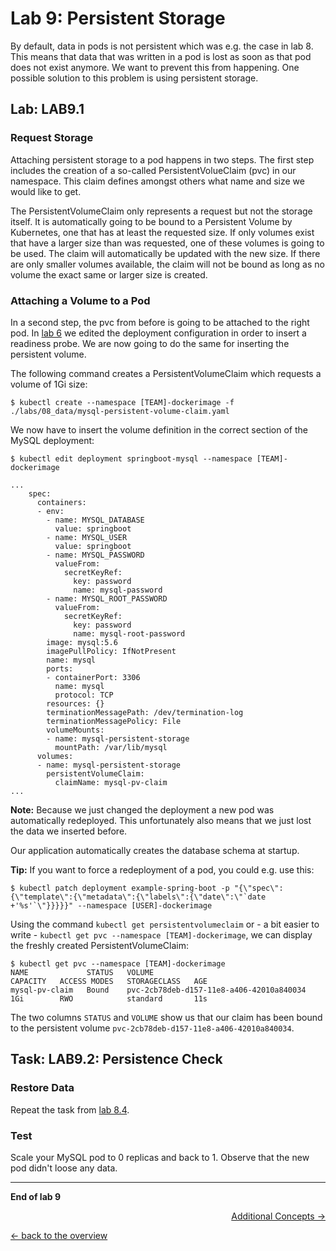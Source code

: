 # Lab 9: Persistent Storage

By default, data in pods is not persistent which was e.g. the case in lab 8. This means that data that was written in a pod is lost as soon as that pod does not exist anymore. We want to prevent this from happening. One possible solution to this problem is using persistent storage.


## Lab: LAB9.1

### Request Storage

Attaching persistent storage to a pod happens in two steps. The first step includes the creation of a so-called PersistentVolueClaim (pvc) in our namespace. This claim defines amongst others what name and size we would like to get.

The PersistentVolumeClaim only represents a request but not the storage itself. It is automatically going to be bound to a Persistent Volume by Kubernetes, one that has at least the requested size. If only volumes exist that have a larger size than was requested, one of these volumes is going to be used. The claim will automatically be updated with the new size. If there are only smaller volumes available, the claim will not be bound as long as no volume the exact same or larger size is created.


### Attaching a Volume to a Pod

In a second step, the pvc from before is going to be attached to the right pod. In [lab 6](06_scale.md) we edited the deployment configuration in order to insert a readiness probe. We are now going to do the same for inserting the persistent volume.

The following command creates a PersistentVolumeClaim which requests a volume of 1Gi size:

```
$ kubectl create --namespace [TEAM]-dockerimage -f ./labs/08_data/mysql-persistent-volume-claim.yaml
```

We now have to insert the volume definition in the correct section of the MySQL deployment:

```
$ kubectl edit deployment springboot-mysql --namespace [TEAM]-dockerimage
```
```
...
    spec:
      containers:
      - env:
        - name: MYSQL_DATABASE
          value: springboot
        - name: MYSQL_USER
          value: springboot
        - name: MYSQL_PASSWORD
          valueFrom:
            secretKeyRef:
              key: password
              name: mysql-password
        - name: MYSQL_ROOT_PASSWORD
          valueFrom:
            secretKeyRef:
              key: password
              name: mysql-root-password
        image: mysql:5.6
        imagePullPolicy: IfNotPresent
        name: mysql
        ports:
        - containerPort: 3306
          name: mysql
          protocol: TCP
        resources: {}
        terminationMessagePath: /dev/termination-log
        terminationMessagePolicy: File
        volumeMounts:
        - name: mysql-persistent-storage
          mountPath: /var/lib/mysql
      volumes:
      - name: mysql-persistent-storage
        persistentVolumeClaim:
          claimName: mysql-pv-claim
...
```

**Note:** Because we just changed the deployment a new pod was automatically redeployed. This unfortunately also means that we just lost the data we inserted before.

Our application automatically creates the database schema at startup.

**Tip:** If you want to force a redeployment of a pod, you could e.g. use this:

```
$ kubectl patch deployment example-spring-boot -p "{\"spec\":{\"template\":{\"metadata\":{\"labels\":{\"date\":\"`date +'%s'`\"}}}}}" --namespace [USER]-dockerimage
```

Using the command `kubectl get persistentvolumeclaim` or - a bit easier to write - `kubectl get pvc --namespace [TEAM]-dockerimage`, we can display the freshly created PersistentVolumeClaim:

```
$ kubectl get pvc --namespace [TEAM]-dockerimage
NAME             STATUS   VOLUME                                     CAPACITY   ACCESS MODES   STORAGECLASS   AGE
mysql-pv-claim   Bound    pvc-2cb78deb-d157-11e8-a406-42010a840034   1Gi        RWO            standard       11s
```

The two columns `STATUS` and `VOLUME` show us that our claim has been bound to the persistent volume `pvc-2cb78deb-d157-11e8-a406-42010a840034`.


## Task: LAB9.2: Persistence Check

### Restore Data

Repeat the task from [lab 8.4](08_database.md#l%C3solution-lab84).


### Test

Scale your MySQL pod to 0 replicas and back to 1. Observe that the new pod didn't loose any data.

---

**End of lab 9**

<p width="100px" align="right"><a href="10_additional_concepts.md">Additional Concepts →</a></p>

[← back to the overview](../README.md)
